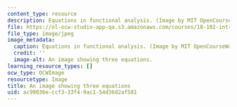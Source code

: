 ```yaml
---
content_type: resource
description: Equations in functional analysis. (Image by MIT OpenCourseWare.)
file: https://ol-ocw-studio-app-qa.s3.amazonaws.com/courses/18-102-introduction-to-functional-analysis-spring-2009/ac99036eccf333f49ac154d36d2af581_18-102s09.jpg
file_type: image/jpeg
image_metadata:
  caption: Equations in functional analysis. (Image by MIT OpenCourseWare.)
  credit: ''
  image-alt: An image showing three equations.
learning_resource_types: []
ocw_type: OCWImage
resourcetype: Image
title: An image showing three equations
uid: ac99036e-ccf3-33f4-9ac1-54d36d2af581
---
```

